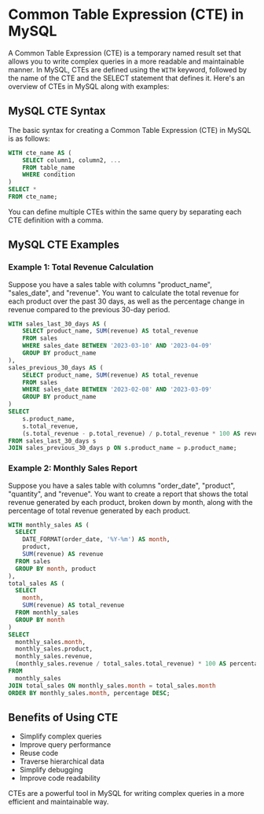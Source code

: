 # Common Table Expression (CTE) in MySQL

A Common Table Expression (CTE) is a temporary named result set that allows you to write complex queries in a more readable and maintainable manner. In MySQL, CTEs are defined using the `WITH` keyword, followed by the name of the CTE and the SELECT statement that defines it. Here's an overview of CTEs in MySQL along with examples:

## MySQL CTE Syntax

The basic syntax for creating a Common Table Expression (CTE) in MySQL is as follows:

```sql
WITH cte_name AS (
    SELECT column1, column2, ...
    FROM table_name
    WHERE condition
)
SELECT *
FROM cte_name;
```

You can define multiple CTEs within the same query by separating each CTE definition with a comma.

## MySQL CTE Examples

### Example 1: Total Revenue Calculation

Suppose you have a sales table with columns "product_name", "sales_date", and "revenue". You want to calculate the total revenue for each product over the past 30 days, as well as the percentage change in revenue compared to the previous 30-day period.

```sql
WITH sales_last_30_days AS (
    SELECT product_name, SUM(revenue) AS total_revenue
    FROM sales
    WHERE sales_date BETWEEN '2023-03-10' AND '2023-04-09'
    GROUP BY product_name
),
sales_previous_30_days AS (
    SELECT product_name, SUM(revenue) AS total_revenue
    FROM sales
    WHERE sales_date BETWEEN '2023-02-08' AND '2023-03-09'
    GROUP BY product_name
)
SELECT
    s.product_name,
    s.total_revenue,
    (s.total_revenue - p.total_revenue) / p.total_revenue * 100 AS revenue_change
FROM sales_last_30_days s
JOIN sales_previous_30_days p ON s.product_name = p.product_name;
```

### Example 2: Monthly Sales Report

Suppose you have a sales table with columns "order_date", "product", "quantity", and "revenue". You want to create a report that shows the total revenue generated by each product, broken down by month, along with the percentage of total revenue generated by each product.

```sql
WITH monthly_sales AS (
  SELECT
    DATE_FORMAT(order_date, '%Y-%m') AS month,
    product,
    SUM(revenue) AS revenue
  FROM sales
  GROUP BY month, product
),
total_sales AS (
  SELECT
    month,
    SUM(revenue) AS total_revenue
  FROM monthly_sales
  GROUP BY month
)
SELECT
  monthly_sales.month,
  monthly_sales.product,
  monthly_sales.revenue,
  (monthly_sales.revenue / total_sales.total_revenue) * 100 AS percentage
FROM
  monthly_sales
JOIN total_sales ON monthly_sales.month = total_sales.month
ORDER BY monthly_sales.month, percentage DESC;
```

## Benefits of Using CTE

- Simplify complex queries
- Improve query performance
- Reuse code
- Traverse hierarchical data
- Simplify debugging
- Improve code readability

CTEs are a powerful tool in MySQL for writing complex queries in a more efficient and maintainable way.